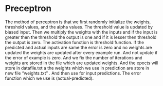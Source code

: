 # Preceptron
The method of perceptron is that we first randomly initialize the weights, threshold values, and the alpha values. 
The threshold value is updated by biased input.
Then we multiply the weights with the inputs and if the input is greater then the threshold the output is one and 
if it is lesser then threshold the output is zero.
The activation function is threshold function. If the predicted and actual inputs are same the error is zero and no weights are 
updated the weights are updated after every example run. And not update if the error of example is zero. 
And we fix the number of iterations and weights are stored in the file which are updated weights.
And the epocts will store in datafile.txt a the weights which we use in prediction are store in new file “weights.txt” .
And then use for input predictions.
The error function which we use is
(actual-predicted).
